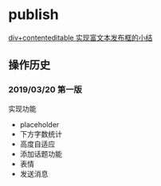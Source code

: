 # publish

[div+contenteditable 实现富文本发布框的小结](https://juejin.im/post/5c90f83bf265da60d00036df)


## 操作历史

### 2019/03/20 第一版

实现功能
* placeholder
* 下方字数统计
* 高度自适应
* 添加话题功能
* 表情
* 发送消息